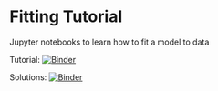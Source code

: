 # Fitting Tutorial
Jupyter notebooks to learn how to fit a model to data

Tutorial: [![Binder](https://mybinder.org/badge_logo.svg)](https://mybinder.org/v2/gh/griffin-h/fitting-tutorial/master?filepath=Fitting%20a%20Model%20to%20Data.ipynb)

Solutions: [![Binder](https://mybinder.org/badge_logo.svg)](https://mybinder.org/v2/gh/griffin-h/fitting-tutorial/master?filepath=Fitting%20a%20Model%20to%20Data%20(Solutions).ipynb)
